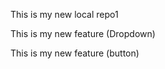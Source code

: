 <p>This is my new local repo1</P>
<p>This is my new feature (Dropdown) </P> 
<p>This is my new feature (button) </P> 

